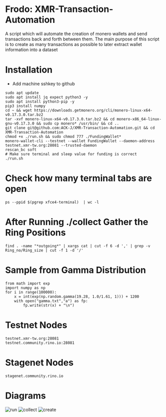 # Frodo: XMR-Transaction-Automation
A script which will automate the creation of monero wallets and send transactions back and forth between them. The main purpose of this script is to create as many transactions as possible to later extract wallet information into a dataset


# Installation
- Add machine sshkey to github
```
sudo apt update
sudo apt install jq expect python3 -y
sudo apt install python3-pip -y
pip3 install numpy
cd ~ && wget https://downloads.getmonero.org/cli/monero-linux-x64-v0.17.3.0.tar.bz2
tar -xvf monero-linux-x64-v0.17.3.0.tar.bz2 && cd monero-x86_64-linux-gnu-v0.17.3.0 && sudo cp monero* /usr/bin/ && cd ..
git clone git@github.com:ACK-J/XMR-Transaction-Automation.git && cd XMR-Transaction-Automation
chmod +x ./run.sh && sudo chmod 777 ./FundingWallet*
monero-wallet-cli --testnet --wallet FundingWallet --daemon-address testnet.xmr-tw.org:28081 --trusted-daemon
rescan_bc soft
# Make sure terminal and sleep value for funding is correct
./run.sh
```

# Check how many terminal tabs are open
`ps --ppid $(pgrep xfce4-terminal)  | wc -l`

# After Running ./collect Gather the Ring Positions
`find . -name "*outgoing*" | xargs cat | cut -f 6 -d ',' | grep -v Ring_no/Ring_size | cut -f 1 -d '/'`

# Sample from Gamma Distribution
```
from math import exp
import numpy as np
for i in range(100000):
	x = int(exp(np.random.gamma(19.28, 1.0/1.61, 1))) + 1200
	with open("gamma.txt","a") as fp:
		fp.write(str(x) + "\n")
```

# Testnet Nodes
```
testnet.xmr-tw.org:28081
testnet.community.rino.io:28081
```
# Stagenet Nodes
```
stagenet.community.rino.io
```

# Diagrams

![run](https://user-images.githubusercontent.com/60232273/159022433-a8f371fc-2a5d-4d97-a8ec-88aa6eba759f.png)
![collect](https://user-images.githubusercontent.com/60232273/159022449-a2f0506c-7423-4283-82a5-98d54463175e.png)
![create](https://user-images.githubusercontent.com/60232273/159022486-56a2647d-2b2e-42e5-98bb-2fe583cd28e8.png)
